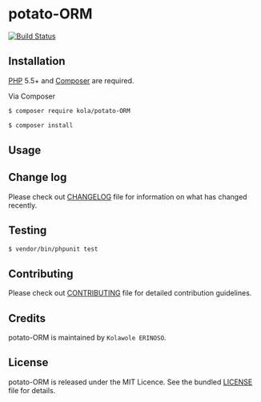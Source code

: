 # potato-ORM

[![Build Status](https://travis-ci.org/andela-kerinoso/potato-ORM.svg)](https://travis-ci.org/andela-kerinoso/potato-ORM)



## Installation

[PHP](https://php.net) 5.5+ and [Composer](https://getcomposer.org) are required.

Via Composer

``` bash
$ composer require kola/potato-ORM
```

``` bash
$ composer install
```

## Usage



## Change log

Please check out [CHANGELOG](CHANGELOG.md) file for information on what has changed recently.

## Testing

``` bash
$ vendor/bin/phpunit test
```

## Contributing

Please check out [CONTRIBUTING](CONTRIBUTING.md) file for detailed contribution guidelines.

## Credits

potato-ORM is maintained by `Kolawole ERINOSO`.

## License

potato-ORM is released under the MIT Licence. See the bundled [LICENSE](LICENSE.md) file for details.